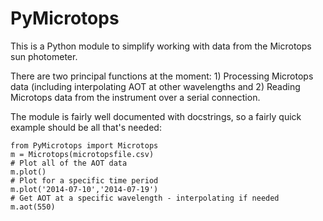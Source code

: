 # PyMicrotops

This is a Python module to simplify working with data from the Microtops sun photometer.

There are two principal functions at the moment: 1) Processing Microtops data (including interpolating AOT at other
wavelengths and 2) Reading Microtops data from the instrument over a serial connection.

The module is fairly well documented with docstrings, so a fairly quick example should be all that's needed:

    from PyMicrotops import Microtops
    m = Microtops(microtopsfile.csv)
    # Plot all of the AOT data
    m.plot()
    # Plot for a specific time period
    m.plot('2014-07-10','2014-07-19')
    # Get AOT at a specific wavelength - interpolating if needed
    m.aot(550)